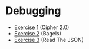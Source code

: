 # Debugging

- [Exercise 1](http://navgurukul.org/python/debugging/cipher.2.0.py) (Cipher 2.0)
- [Exercise 2](http://navgurukul.org/python/debugging/bagels.py) (Bagels)
- [Exercise 3](https://github.com/navgurukulorg/python-examples/blob/master/debugging/file_reading.py) (Read The JSON)
